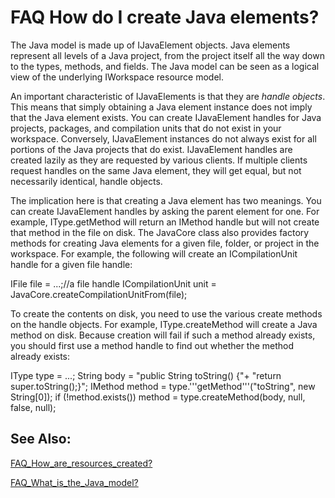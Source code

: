 

FAQ How do I create Java elements?
==================================

  

The Java model is made up of IJavaElement objects. Java elements represent all levels of a Java project, from the project itself all the way down to the types, methods, and fields. The Java model can be seen as a logical view of the underlying IWorkspace resource model.

  
An important characteristic of IJavaElements is that they are _handle objects_. This means that simply obtaining a Java element instance does not imply that the Java element exists. You can create IJavaElement handles for Java projects, packages, and compilation units that do not exist in your workspace. Conversely, IJavaElement instances do not always exist for all portions of the Java projects that do exist. IJavaElement handles are created lazily as they are requested by various clients. If multiple clients request handles on the same Java element, they will get equal, but not necessarily identical, handle objects.

  
The implication here is that creating a Java element has two meanings. You can create IJavaElement handles by asking the parent element for one. For example, IType.getMethod will return an IMethod handle but will not create that method in the file on disk. The JavaCore class also provides factory methods for creating Java elements for a given file, folder, or project in the workspace. For example, the following will create an ICompilationUnit handle for a given file handle:

   IFile file = ...;//a file handle
   ICompilationUnit unit = 
      JavaCore.createCompilationUnitFrom(file);

  
To create the contents on disk, you need to use the various create methods on the handle objects. For example, IType.createMethod will create a Java method on disk. Because creation will fail if such a method already exists, you should first use a method handle to find out whether the method already exists:

   IType type = ...;
   String body = "public String toString() {"+
      "return super.toString();}";
   IMethod method = type.'''getMethod'''("toString", new String\[0\]);
   if (!method.exists())
      method = type.createMethod(body, null, false, null);

  

See Also:
---------

[FAQ\_How\_are\_resources\_created?](./FAQ_How_are_resources_created.md "FAQ How are resources created?")

[FAQ\_What\_is\_the\_Java_model?](./FAQ_What_is_the_Java_model.md "FAQ What is the Java model?")

